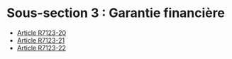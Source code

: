 # Sous-section 3 : Garantie financière

* [Article R7123-20](./LEGIARTI000018521590.md)
* [Article R7123-21](./LEGIARTI000018521588.md)
* [Article R7123-22](./LEGIARTI000018521586.md)

